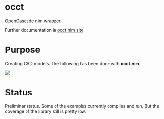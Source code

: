 # occt
OpenCascade nim wrapper.

Further documentation in [occt.nim site](https://mantielero.github.io/occt-site/)

# Purpose
Creating CAD models. The following has been done with **occt.nim**.

![](https://i.imgur.com/B7S6PIo.png)


# Status
Preliminar status. Some of the examples currently compiles and run. But the coverage of the library still is pretty low.

